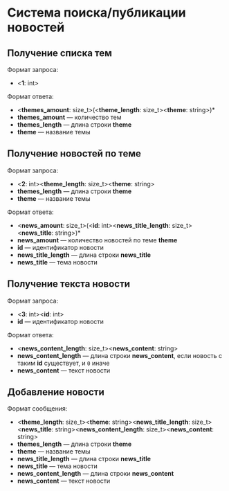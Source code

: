 # Система поиска/публикации новостей

## Получение списка тем
Формат запроса:
* <**1**: int>

Формат ответа:
* <**themes_amount**: size_t>(<**theme_length**: size_t><**theme**: string>)*
* **themes_amount** — количество тем
* **themes_length** — длина строки **theme**
* **theme** — название темы

## Получение новостей по теме
Формат запроса:
* <**2**: int><**theme_length**: size_t><**theme**: string>
* **themes_length** — длина строки **theme**
* **theme** — название темы

Формат ответа:
* <**news_amount**: size_t>(<**id**: int><**news_title_length**: size_t><**news_title**: string>)*
* **news_amount** — количество новостей по теме **theme**
* **id** — идентификатор новости
* **news_title_length** — длина строки **news_title**
* **news_title** — тема новости

## Получение текста новости
Формат запроса:
* <**3**: int><**id**: int>
* **id** — идентификатор новости

Формат ответа:
* <**news_content_length**: size_t><**news_content**: string>
* **news_content_length** — длина строки **news_content**, если новость с таким **id** существует, и `0` иначе
* **news_content** — текст новости

## Добавление новости
Формат сообщения:
* <**theme_length**: size_t><**theme**: string><**news_title_length**: size_t><**news_title**: string><**news_content_length**: size_t><**news_content**: string>
* **themes_length** — длина строки **theme**
* **theme** — название темы
* **news_title_length** — длина строки **news_title**
* **news_title** — тема новости
* **news_content_length** — длина строки **news_content**
* **news_content** — текст новости
